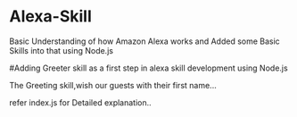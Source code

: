 # Alexa-Skill
Basic Understanding of how Amazon Alexa works and Added some Basic  Skills into that using Node.js


#Adding Greeter skill as a first step in alexa skill development using Node.js

The Greeting skill,wish our guests with their first name...

refer index.js for Detailed explanation..


